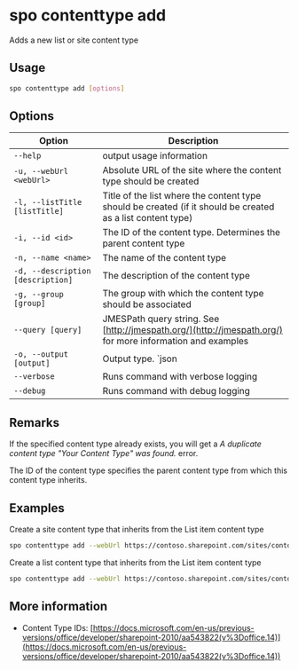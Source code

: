 # spo contenttype add

Adds a new list or site content type

## Usage

```sh
spo contenttype add [options]
```

## Options

Option|Description
------|-----------
`--help`|output usage information
`-u, --webUrl <webUrl>`|Absolute URL of the site where the content type should be created
`-l, --listTitle [listTitle]`|Title of the list where the content type should be created (if it should be created as a list content type)
`-i, --id <id>`|The ID of the content type. Determines the parent content type
`-n, --name <name>`|The name of the content type
`-d, --description [description]`|The description of the content type
`-g, --group [group]`|The group with which the content type should be associated
`--query [query]`|JMESPath query string. See [http://jmespath.org/](http://jmespath.org/) for more information and examples
`-o, --output [output]`|Output type. `json|text`. Default `text`
`--verbose`|Runs command with verbose logging
`--debug`|Runs command with debug logging

## Remarks

If the specified content type already exists, you will get a _A duplicate content type "Your Content Type" was found._ error.

The ID of the content type specifies the parent content type from which this content type inherits.

## Examples

Create a site content type that inherits from the List item content type

```sh
spo contenttype add --webUrl https://contoso.sharepoint.com/sites/contoso-sales --name 'PnP Alert' --id 0x01007926A45D687BA842B947286090B8F67D --group 'PnP Content Types'
```

Create a list content type that inherits from the List item content type

```sh
spo contenttype add --webUrl https://contoso.sharepoint.com/sites/contoso-sales --listTitle Alerts --name 'PnP Alert' --id 0x01007926A45D687BA842B947286090B8F67D
```

## More information

- Content Type IDs: [https://docs.microsoft.com/en-us/previous-versions/office/developer/sharepoint-2010/aa543822(v%3Doffice.14)](https://docs.microsoft.com/en-us/previous-versions/office/developer/sharepoint-2010/aa543822(v%3Doffice.14))